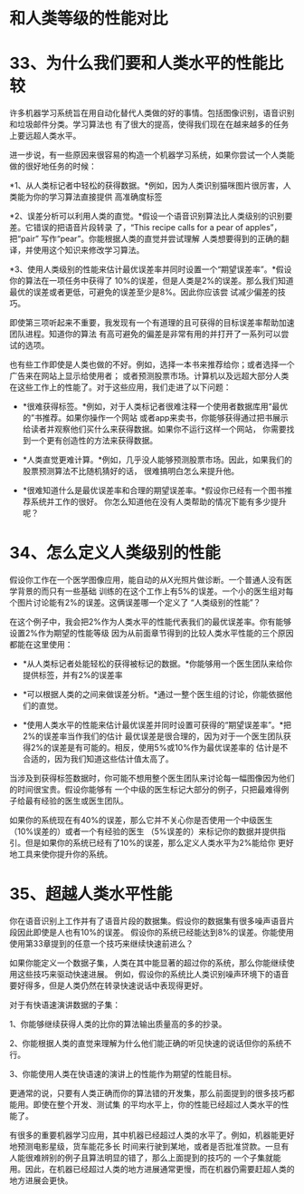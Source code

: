 # 和人类等级的性能对比 


# 33、为什么我们要和人类水平的性能比较

许多机器学习系统旨在用自动化替代人类做的好的事情。包括图像识别，语音识别和垃圾邮件分类。学习算法也
有了很大的提高，使得我们现在在越来越多的任务上要远超人类水平。

进一步说，有一些原因来很容易的构造一个机器学习系统，如果你尝试一个人类能做的很好地任务的时候：

*1、从人类标记者中轻松的获得数据。*例如，因为人类识别猫咪图片很厉害，人类能为你的学习算法直接提供
高准确度标签

*2、误差分析可以利用人类的直觉。*假设一个语音识别算法比人类级别的识别要差。它错误的把语音片段转录
了，“This recipe calls for a pear of apples”，把“pair” 写作“pear”。你能根据人类的直觉并尝试理解
人类想要得到的正确的翻译，并使用这个知识来修改学习算法。

*3、使用人类级别的性能来估计最优误差率并同时设置一个“期望误差率”。*假设你的算法在一项任务中获得了
10%的误差，但是人类是2%的误差。那么我们知道最优的误差或者更低，可避免的误差至少是8%。因此你应该尝
试减少偏差的技巧。

即使第三项听起来不重要，我发现有一个有道理的且可获得的目标误差率帮助加速团队进程。知道你的算法
有高可避免的偏差是非常有用的并打开了一系列可以尝试的选项。

也有些工作即使是人类也做的不好。例如，选择一本书来推荐给你；或者选择一个广告来在网站上显示给使用者；
或者预测股票市场。计算机以及远超大部分人类在这些工作上的性能了。对于这些应用，我们走进了以下问题：

- *很难获得标签。*例如，对于人类标记者很难注释一个使用者数据库用“最优的”书推荐。如果你操作一个网站
或者app来卖书，你能够获得通过把书展示给读者并观察他们买什么来获得数据。如果你不运行这样一个网站，
你需要找到一个更有创造性的方法来获得数据。

- *人类直觉更难计算。*例如，几乎没人能够预测股票市场。因此，如果我们的股票预测算法不比随机猜好的话，
很难搞明白怎么来提升他。

- *很难知道什么是最优误差率和合理的期望误差率。*假设你已经有一个图书推荐系统并工作的很好。
你怎么知道他在没有人类帮助的情况下能有多少提升呢？


# 34、怎么定义人类级别的性能

假设你工作在一个医学图像应用，能自动的从X光照片做诊断。一个普通人没有医学背景的而只有一些基础
训练的在这个工作上有5%的误差。一个小的医生组对每个图片讨论能有2%的误差。这俩误差哪一个定义了
“人类级别的性能”？

在这个例子中，我会把2%作为人类水平的性能代表我们的最优误差率。你有能够设置2%作为期望的性能等级
因为从前面章节得到的比较人类水平性能的三个原因都能在这里使用：

- *从人类标记者处能轻松的获得被标记的数据。*你能够用一个医生团队来给你提供标签，并有2%的误差率

- *可以根据人类的之间来做误差分析。*通过一整个医生组的讨论，你能依据他们的直觉。

- *使用人类水平的性能来估计最优误差并同时设置可获得的“期望误差率”。*把2%的误差率当作我们的估计
最优误差是很合理的，因为对于一个医生团队获得2%的误差是有可能的。相反，使用5%或10%作为最优误差率的
估计是不合适的，因为我们知道这些估计值太高了。

当涉及到获得标签数据时，你可能不想用整个医生团队来讨论每一幅图像因为他们的时间很宝贵。假设你能够有
一个中级的医生标记大部分的例子，只把最难得例子给最有经验的医生或医生团队。

如果你的系统现在有40%的误差，那么它并不关心你是否使用一个中级医生（10%误差的）或者一个有经验的医生
（5%误差的）来标记你的数据并提供指引。但是如果你的系统已经有了10%的误差，那么定义人类水平为2%能给你
更好地工具来使你提升你的系统。


# 35、超越人类水平性能

你在语音识别上工作并有了语音片段的数据集。假设你的数据集有很多噪声语音片段因此即使是人也有10%的误差。
假设你的系统已经能达到8%的误差。你能使用使用第33章提到的任意一个技巧来继续快速前进么？

如果你能定义一个数据子集，人类在其中能显著的超过你的系统，那么你能继续使用这些技巧来驱动快速进展。
例如，假设你的系统比人类识别噪声环境下的语音要好得多，但是人类仍然在转录快速说话中表现得更好。

对于有快语速演讲数据的子集：

1、你能够继续获得人类的比你的算法输出质量高的多的抄录。

2、你能根据人类的直觉来理解为什么他们能正确的听见快速的说话但你的系统不行。

3、你能使用人类在快语速的演讲上的性能作为期望的性能目标。

更通常的说，只要有人类正确而你的算法错的开发集，那么前面提到的很多技巧都能用。即使在整个开发、测试集
的平均水平上，你的性能已经超过人类水平的性能了。

有很多的重要机器学习应用，其中机器已经超过人类的水平了。例如，机器能更好地预测电影星级，货车能花多长
时间来行驶到某地，或者是否批准贷款。一旦有人能很难辨别的例子且算法明显的错了，那么上面提到的技巧的
一个子集就能用。因此，在机器已经超过人类的地方进展通常更慢，而在机器仍需要赶超人类的地方进展会更快。

